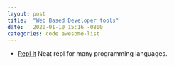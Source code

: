 ```yaml
---
layout: post
title:  "Web Based Developer tools"
date:   2020-01-10 15:16 -0800
categories: code awesome-list
---
```


* [Repl it][repl_it] Neat repl for many programming languages.

[repl_it]: https://repl.it/languages

